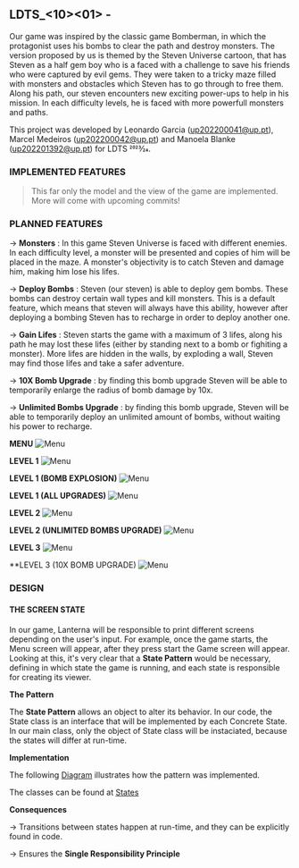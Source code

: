 ## LDTS_<10><01> - <Universe Bomber>


Our game was inspired by the classic game Bomberman, in which the protagonist uses his bombs to clear the path and destroy monsters. The version proposed by us is themed by the Steven Universe cartoon, that has Steven as a half gem boy who is a faced with a challenge to save his friends who were captured by evil gems. They were taken to a tricky maze filled with monsters and obstacles which Steven has to go through to free them. Along his path, our steven encounters new exciting power-ups to help in his mission. In each difficulty levels, he is faced with more powerfull monsters and paths. 


This project was developed by Leonardo Garcia (up202200041@up.pt), Marcel Medeiros (up202200042@up.pt) and Manoela Blanke (up202201392@up.pt) for LDTS 2023⁄24.

### IMPLEMENTED FEATURES

> This far only the model and the view of the game are implemented. More will come with upcoming commits!

### PLANNED FEATURES

-> **Monsters** : In this game Steven Universe is faced with different enemies. In each difficulty level, a monster will be presented and copies of him will be placed in the maze. A monster's objectivity is to catch Steven and damage him, making him lose his lifes. 

-> **Deploy Bombs** : Steven (our steven) is able to deploy gem bombs. These bombs can destroy certain wall types and kill monsters. This is a default feature, which means that steven will always have this ability, however after deploying a bombing Steven has to recharge in order to deploy another one.

-> **Gain Lifes** : Steven starts the game with a maximum of 3 lifes, along his path he may lost these lifes (either by standing next to a bomb or fighiting a monster). More lifes are hidden in the walls, by exploding a wall, Steven may find those lifes and take a safer adventure. 

-> **10X Bomb Upgrade** : by finding this bomb upgrade Steven will be able to temporarily enlarge the radius of bomb damage by 10x. 

-> **Unlimited Bombs Upgrade** : by finding this bomb upgrade, Steven will be able to temporarily deploy an unlimited amount of bombs, without waiting his power to recharge.

**MENU**
![Menu](https://github.com/FEUP-LDTS-2023/project-l10gr01/blob/Documentation/Docs/1%20(1).png)

**LEVEL 1**
![Menu](https://github.com/FEUP-LDTS-2023/project-l10gr01/blob/Documentation/Docs/2%20(1).png)

**LEVEL 1 (BOMB EXPLOSION)**
![Menu](https://github.com/FEUP-LDTS-2023/project-l10gr01/blob/Documentation/Docs/3%20(1).png)

**LEVEL 1 (ALL UPGRADES)**
![Menu](https://github.com/FEUP-LDTS-2023/project-l10gr01/blob/Documentation/Docs/4%20(1).png)

**LEVEL 2**
![Menu](https://github.com/FEUP-LDTS-2023/project-l10gr01/blob/Documentation/Docs/5%20(1).png)

**LEVEL 2 (UNLIMITED BOMBS UPGRADE)**
![Menu](https://github.com/FEUP-LDTS-2023/project-l10gr01/blob/Documentation/Docs/6%20(2).png)

**LEVEL 3**
![Menu](https://github.com/FEUP-LDTS-2023/project-l10gr01/blob/Documentation/Docs/7%20(1).png)

**LEVEL 3 (10X BOMB UPGRADE)
![Menu](https://github.com/FEUP-LDTS-2023/project-l10gr01/blob/Documentation/Docs/8%20(1).png)

### DESIGN

#### THE SCREEN STATE ####

In our game, Lanterna will be responsible to print different screens depending on the user's input. For example, once the game starts, the Menu screen will appear, after they press start the Game screen will appear. Looking at this, it's very clear that a **State Pattern** would be necessary, defining in which state the game is running, and each state is responsible for creating its viewer.

**The Pattern**

The **State Pattern** allows an object to alter its behavior. In our code, the State class is an interface that will be implemented by each Concrete State. In our main class, only the object of State class will be instaciated, because the states will differ at run-time.

**Implementation**

The following [Diagram](Docs/State.drawio.png) illustrates how the pattern was implemented.

The classes can be found at [States](src/main/java/com/ldts/steven/states)


**Consequences**

-> Transitions between states happen at run-time, and they can be explicitly found in code.

-> Ensures the **Single Responsibility Principle**




